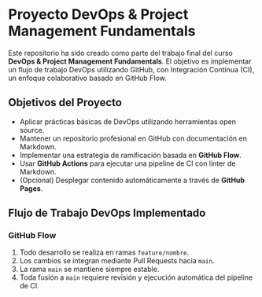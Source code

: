 
# Proyecto DevOps & Project Management Fundamentals

Este repositorio ha sido creado como parte del trabajo final del curso **DevOps & Project Management Fundamentals**. El objetivo es implementar un flujo de trabajo DevOps utilizando GitHub, con Integración Continua (CI), un enfoque colaborativo basado en GitHub Flow.

## Objetivos del Proyecto

- Aplicar prácticas básicas de DevOps utilizando herramientas open source.
- Mantener un repositorio profesional en GitHub con documentación en Markdown.
- Implementar una estrategia de ramificación basada en **GitHub Flow**.
- Usar **GitHub Actions** para ejecutar una pipeline de CI con linter de Markdown.
- (Opcional) Desplegar contenido automáticamente a través de **GitHub Pages**.

## Flujo de Trabajo DevOps Implementado

### GitHub Flow

1. Todo desarrollo se realiza en ramas `feature/nombre`.
2. Los cambios se integran mediante Pull Requests hacia `main`.
3. La rama `main` se mantiene siempre estable.
4. Toda fusión a `main` requiere revisión y ejecución automática del pipeline de CI.
